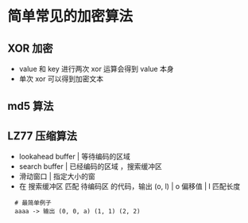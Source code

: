 # 简单常见的加密算法

## XOR 加密

* value 和 key 进行两次 xor 运算会得到 value 本身
* 单次 xor 可以得到加密文本

## md5 算法

## LZ77 压缩算法

* lookahead buffer | 等待编码的区域
* search buffer | 已经编码的区域 ，搜索缓冲区
* 滑动窗口 | 指定大小的窗
* 在 搜索缓冲区 匹配 待编码区 的代码，输出 (o, l) | o 偏移值 | l 匹配长度

```
  # 最简单例子
  aaaa -> 输出 (0, 0, a) (1, 1) (2, 2)
```